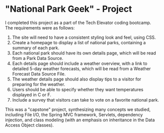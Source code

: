 # "National Park Geek" - Project 

I completed this project as a part of the Tech Elevator coding bootcamp. The requirements were as follows: 

1) The site will need to have a consistent styling look and feel, using CSS.
2) Create a homepage to display a list of national parks, containing a summary of each park.
3) Each national park should have its own details page, which will be read from a Park Data Source.
4) Each details page should include a weather overview, with a link to detailed 5-day weather forecasts, which will be read
from a Weather Forecast Data Source File.
5) The weather details page should also display tips to a visitor for preparing for the weather.
6) Users should be able to specify whether they want temperatures displayed in C or F. 
7) Include a survey that visitors can take to vote on a favorite national park.

This was a "capstone" project, synthesizing many concepts we studied, including File I/O, the Spring MVC framework, Servlets,
dependency injection, and class modeling (with an emphasis on inheritance in the Data Access Object classes).
